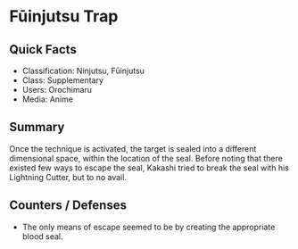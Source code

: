 # Fūinjutsu Trap

## Quick Facts
- Classification: Ninjutsu, Fūinjutsu
- Class: Supplementary
- Users: Orochimaru
- Media: Anime

## Summary
Once the technique is activated, the target is sealed into a different dimensional space, within the location of the seal. Before noting that there existed few ways to escape the seal, Kakashi tried to break the seal with his Lightning Cutter, but to no avail.

## Counters / Defenses
- The only means of escape seemed to be by creating the appropriate blood seal.
